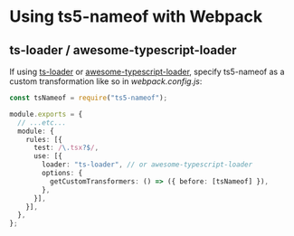 # Using ts5-nameof with Webpack

## ts-loader / awesome-typescript-loader

If using [ts-loader](https://github.com/TypeStrong/ts-loader) or [awesome-typescript-loader](https://github.com/s-panferov/awesome-typescript-loader), specify ts5-nameof as a custom transformation like so in _webpack.config.js_:

```ts
const tsNameof = require("ts5-nameof");

module.exports = {
  // ...etc...
  module: {
    rules: [{
      test: /\.tsx?$/,
      use: [{
        loader: "ts-loader", // or awesome-typescript-loader
        options: {
          getCustomTransformers: () => ({ before: [tsNameof] }),
        },
      }],
    }],
  },
};
```
